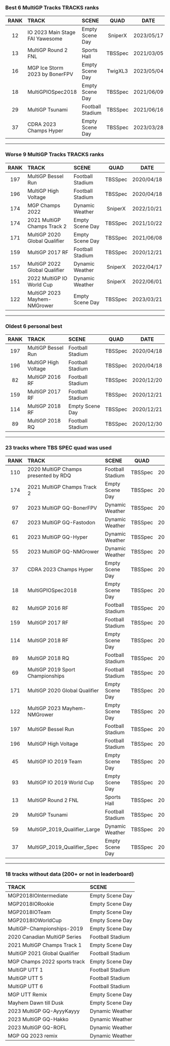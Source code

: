 ### Best 6 MultiGP Tracks TRACKS ranks
|RANK|TRACK|SCENE|QUAD|DATE|
|:---:|:---|:---|:---:|:---:|
|12|IO 2023 Main Stage FAI Yawesome|Empty Scene Day|SniperX|2023/05/17|
|13|MultiGP Round 2 FNL|Sports Hall|TBSSpec|2021/03/05|
|16|MGP Ice Storm 2023 by BonerFPV|Empty Scene Day|TwigXL3|2023/05/04|
|18|MultiGPIOSpec2018|Empty Scene Day|TBSSpec|2021/06/09|
|29|MultiGP Tsunami|Football Stadium|TBSSpec|2021/06/16|
|37|CDRA 2023  Champs Hyper|Empty Scene Day|TBSSpec|2023/03/28|
---
### Worse 9 MultiGP Tracks TRACKS ranks
|RANK|TRACK|SCENE|QUAD|DATE|
|:---:|:---|:---|:---:|:---:|
|197|MultiGP Bessel Run|Football Stadium|TBSSpec|2020/04/18|
|196|MultiGP High Voltage|Football Stadium|TBSSpec|2020/04/18|
|174|MGP Champs 2022|Dynamic Weather|SniperX|2022/10/21|
|174|2021 MultiGP Champs Track 2|Empty Scene Day|TBSSpec|2021/10/22|
|171|MultiGP 2020 Global Qualifier|Empty Scene Day|TBSSpec|2021/06/08|
|159|MultiGP 2017 RF|Football Stadium|TBSSpec|2020/12/21|
|157|MultiGP 2022 Global Qualifier|Dynamic Weather|SniperX|2022/04/17|
|151|2022 MultiGP IO World Cup|Dynamic Weather|SniperX|2022/06/01|
|122|MultiGP 2023 Mayhem-NMGrower|Empty Scene Day|TBSSpec|2023/03/21|
---
### Oldest 6 personal best
|RANK|TRACK|SCENE|QUAD|DATE|
|:---:|:---|:---|:---:|:---:|
|197|MultiGP Bessel Run|Football Stadium|TBSSpec|2020/04/18|
|196|MultiGP High Voltage|Football Stadium|TBSSpec|2020/04/18|
|82|MultiGP 2016 RF|Football Stadium|TBSSpec|2020/12/20|
|159|MultiGP 2017 RF|Football Stadium|TBSSpec|2020/12/21|
|114|MultiGP 2018 RF|Empty Scene Day|TBSSpec|2020/12/21|
|89|MultiGP 2018 RQ|Football Stadium|TBSSpec|2020/12/30|
---
### 23 tracks where TBS SPEC quad was used
|RANK|TRACK|SCENE|QUAD|DATE|
|:---:|:---|:---|:---:|:---:|
|110|2020 MultiGP Champs presented by RDQ|Football Stadium|TBSSpec|2022/12/08|
|174|2021 MultiGP Champs Track 2|Empty Scene Day|TBSSpec|2021/10/22|
|97|2023 MultiGP GQ-BonerFPV|Dynamic Weather|TBSSpec|2023/03/08|
|67|2023 MultiGP GQ-Fastodon|Dynamic Weather|TBSSpec|2023/03/14|
|61|2023 MultiGP GQ-Hyper|Dynamic Weather|TBSSpec|2023/03/15|
|55|2023 MultiGP GQ-NMGrower|Dynamic Weather|TBSSpec|2023/04/02|
|37|CDRA 2023  Champs Hyper|Empty Scene Day|TBSSpec|2023/03/28|
|18|MultiGPIOSpec2018|Empty Scene Day|TBSSpec|2021/06/09|
|82|MultiGP 2016 RF|Football Stadium|TBSSpec|2020/12/20|
|159|MultiGP 2017 RF|Football Stadium|TBSSpec|2020/12/21|
|114|MultiGP 2018 RF|Empty Scene Day|TBSSpec|2020/12/21|
|89|MultiGP 2018 RQ|Football Stadium|TBSSpec|2020/12/30|
|69|MultiGP 2019 Sport Championships|Football Stadium|TBSSpec|2021/06/03|
|171|MultiGP 2020 Global Qualifier|Empty Scene Day|TBSSpec|2021/06/08|
|122|MultiGP 2023 Mayhem-NMGrower|Empty Scene Day|TBSSpec|2023/03/21|
|197|MultiGP Bessel Run|Football Stadium|TBSSpec|2020/04/18|
|196|MultiGP High Voltage|Football Stadium|TBSSpec|2020/04/18|
|45|MultiGP IO 2019 Team|Empty Scene Day|TBSSpec|2021/11/12|
|93|MultiGP IO 2019 World Cup|Empty Scene Day|TBSSpec|2020/12/30|
|13|MultiGP Round 2 FNL|Sports Hall|TBSSpec|2021/03/05|
|29|MultiGP Tsunami|Football Stadium|TBSSpec|2021/06/16|
|59|MultiGP_2019_Qualifier_Large|Dynamic Weather|TBSSpec|2021/06/10|
|37|MultiGP_2019_Qualifier_Spec|Empty Scene Day|TBSSpec|2021/06/09|
---
### 18 tracks without data (200+ or not in leaderboard)
|TRACK|SCENE|
|:---|:---|
|MGP2018IOIntermediate|Empty Scene Day|
|MGP2018IORookie|Empty Scene Day|
|MGP2018IOTeam|Empty Scene Day|
|MGP2018IOWorldCup|Empty Scene Day|
|MultiGP-Championships-2019|Empty Scene Day|
|2020 Canadian MultiGP Series|Football Stadium|
|2021 MultiGP Champs Track 1|Empty Scene Day|
|MultiGP 2021 Global Qualifier|Football Stadium|
|MGP Champs 2022 sports track|Empty Scene Day|
|MultiGP UTT 1|Football Stadium|
|MultiGP UTT 5|Football Stadium|
|MultiGP UTT 6|Football Stadium|
|MGP UTT Remix|Empty Scene Day|
|Mayhem Dawn till Dusk|Empty Scene Day|
|2023 MultiGP GQ-AyyyKayyy|Dynamic Weather|
|2023 MultiGP GQ-Hakko|Dynamic Weather|
|2023 MultiGP GQ-ROFL|Dynamic Weather|
|MGP GQ 2023 remix|Dynamic Weather|
